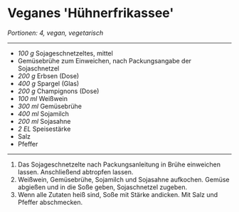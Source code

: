 # Veganes 'Hühnerfrikassee'
*Portionen: 4, vegan, vegetarisch*

---
- *100 g* Sojageschnetzeltes, mittel
- Gemüsebrühe zum Einweichen, nach Packungsangabe der Sojaschnetzel
- *200 g* Erbsen (Dose)
- *400 g* Spargel (Glas)
- *200 g* Champignons (Dose)
- *100 ml* Weißwein
- *300 ml* Gemüsebrühe
- *400 ml* Sojamilch
- *200 ml* Sojasahne
- *2 EL* Speisestärke
- Salz
- Pfeffer
---
1. Das Sojageschnetzelte nach Packungsanleitung in Brühe einweichen lassen. Anschließend abtropfen lassen.
2. Weißwein, Gemüsebrühe, Sojamilch und Sojasahne aufkochen. Gemüse abgießen und in die Soße geben, Sojaschnetzel zugeben. 
3. Wenn alle Zutaten heiß sind, Soße mit Stärke andicken. Mit Salz und Pfeffer abschmecken.
